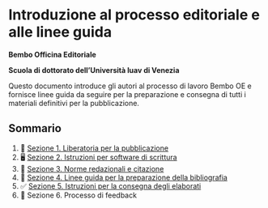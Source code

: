 # Introduzione al processo editoriale e alle linee guida
**Bembo Officina Editoriale**

**Scuola di dottorato dell’Università Iuav di Venezia**

Questo documento introduce gli autori al processo di lavoro Bembo OE e fornisce linee guida da seguire per la preparazione e consegna di tutti i materiali definitivi per la pubblicazione.


## Sommario

1. 📄 [Sezione 1. Liberatoria per la pubblicazione](https://github.com/roberto-arista/Bembo-Officina-Editoriale-Tools/tree/master/author-guides/01%20Liberatoria) 
2. 🖥 [Sezione 2. Istruzioni per software di scrittura](https://github.com/roberto-arista/Bembo-Officina-Editoriale-Tools/tree/master/author-guides/02%20IstruzionI%20per%20software#2-istruzioni-per-software-di-scrittura-per-bembo-officina-editoriale)
3. 📝 [Sezione 3. Norme redazionali e citazione](https://github.com/roberto-arista/Bembo-Officina-Editoriale-Tools/tree/master/author-guides/03%20Norme%20redazionali%20e%20citazione)
4. 📖 [Sezione 4. Linee guida per la preparazione della bibliografia](https://github.com/roberto-arista/Bembo-Officina-Editoriale-Tools/tree/master/author-guides/04%20Preparazione%20bibliografia)
5. ✅ [Sezione 5. Istruzioni per la consegna degli elaborati](https://github.com/roberto-arista/Bembo-Officina-Editoriale-Tools/tree/master/author-guides/05%20Istruzioni%20consegna%20elaborati%20)
6. 🔄 Sezione 6. Processo di feedback
